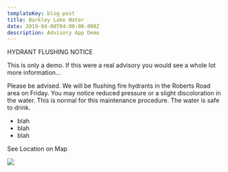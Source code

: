 ```yaml
---
templateKey: blog-post
title: Barkley Lake Water
date: 2019-04-08T04:00:00.000Z
description: Advisory App Demo
---
```

HYDRANT FLUSHING NOTICE

This is only a demo. If this were a real advisory you would see a whole lot more information...

Please be advised. We will be flushing fire hydrants in the Roberts Road area on Friday. You may notice reduced pressure or a slight discoloration in the water. This is normal for this maintenance procedure. The water is safe to drink.

* blah
* blah
* blah

See Location on Map

![](/img/hydflush.jpeg)
